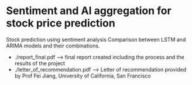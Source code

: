 # Sentiment and AI aggregation for stock price prediction

Stock prediction using sentiment analysis
Comparison between LSTM and ARIMA models and their combinations.


- ./report_final.pdf                --> final report created including the process and the results of the project
- ./letter_of_recommendation.pdf             --> Letter of recommendation provided by Prof Fei Jiang, University of California, San Francisco
